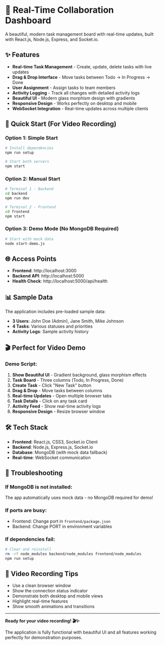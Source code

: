# 🚀 Real-Time Collaboration Dashboard

A beautiful, modern task management board with real-time updates, built with React.js, Node.js, Express, and Socket.io.

## ✨ Features

- **Real-time Task Management** - Create, update, delete tasks with live updates
- **Drag & Drop Interface** - Move tasks between Todo → In Progress → Done
- **User Assignment** - Assign tasks to team members
- **Activity Logging** - Track all changes with detailed activity logs
- **Beautiful UI** - Modern glass morphism design with gradients
- **Responsive Design** - Works perfectly on desktop and mobile
- **WebSocket Integration** - Real-time updates across multiple clients

## 🎯 Quick Start (For Video Recording)

### Option 1: Simple Start
```bash
# Install dependencies
npm run setup

# Start both servers
npm start
```

### Option 2: Manual Start
```bash
# Terminal 1 - Backend
cd backend
npm run dev

# Terminal 2 - Frontend  
cd frontend
npm start
```

### Option 3: Demo Mode (No MongoDB Required)
```bash
# Start with mock data
node start-demo.js
```

## 🌐 Access Points

- **Frontend**: http://localhost:3000
- **Backend API**: http://localhost:5000
- **Health Check**: http://localhost:5000/api/health

## 📊 Sample Data

The application includes pre-loaded sample data:
- **3 Users**: John Doe (Admin), Jane Smith, Mike Johnson
- **4 Tasks**: Various statuses and priorities
- **Activity Logs**: Sample activity history

## 🎬 Perfect for Video Demo

### Demo Script:
1. **Show Beautiful UI** - Gradient background, glass morphism effects
2. **Task Board** - Three columns (Todo, In Progress, Done)
3. **Create Task** - Click "New Task" button
4. **Drag & Drop** - Move tasks between columns
5. **Real-time Updates** - Open multiple browser tabs
6. **Task Details** - Click on any task card
7. **Activity Feed** - Show real-time activity logs
8. **Responsive Design** - Resize browser window

## 🛠️ Tech Stack

- **Frontend**: React.js, CSS3, Socket.io Client
- **Backend**: Node.js, Express.js, Socket.io
- **Database**: MongoDB (with mock data fallback)
- **Real-time**: WebSocket communication

## 🔧 Troubleshooting

### If MongoDB is not installed:
The app automatically uses mock data - no MongoDB required for demo!

### If ports are busy:
- Frontend: Change port in `frontend/package.json`
- Backend: Change PORT in environment variables

### If dependencies fail:
```bash
# Clear and reinstall
rm -rf node_modules backend/node_modules frontend/node_modules
npm run setup
```

## 🎥 Video Recording Tips

- Use a clean browser window
- Show the connection status indicator
- Demonstrate both desktop and mobile views
- Highlight real-time features
- Show smooth animations and transitions

---

**Ready for your video recording! 🎬✨**

The application is fully functional with beautiful UI and all features working perfectly for demonstration purposes.
